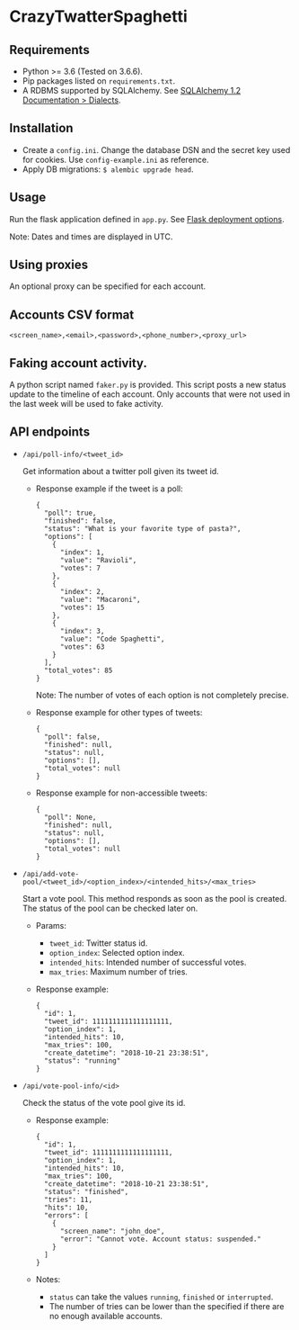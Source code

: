 # CrazyTwatterSpaghetti


## Requirements

- Python >= 3.6 (Tested on 3.6.6).
- Pip packages listed on `requirements.txt`.
- A RDBMS supported by SQLAlchemy. See [SQLAlchemy 1.2 Documentation > Dialects](https://docs.sqlalchemy.org/en/latest/dialects/index.html).


## Installation

- Create a `config.ini`. Change the database DSN and the secret key used for cookies. Use `config-example.ini` as reference.
- Apply DB migrations: `$ alembic upgrade head`.


## Usage

Run the flask application defined in `app.py`. See [Flask deployment options](http://flask.pocoo.org/docs/1.0/deploying/).

Note: Dates and times are displayed in UTC.


## Using proxies

An optional proxy can be specified for each account.


## Accounts CSV format

`<screen_name>,<email>,<password>,<phone_number>,<proxy_url>`


## Faking account activity.

A python script named `faker.py` is provided. This script posts a new status update to the timeline of each account.
Only accounts that were not used in the last week will be used to fake activity.


## API endpoints

- `/api/poll-info/<tweet_id>`

  Get information about a twitter poll given its tweet id.

  - Response example if the tweet is a poll:

    ```
    {
      "poll": true,
      "finished": false,
      "status": "What is your favorite type of pasta?",
      "options": [
        {
          "index": 1,
          "value": "Ravioli",
          "votes": 7
        },
        {
          "index": 2,
          "value": "Macaroni",
          "votes": 15
        },
        {
          "index": 3,
          "value": "Code Spaghetti",
          "votes": 63
        }
      ],
      "total_votes": 85
    }
    ```

    Note: The number of votes of each option is not completely precise.

  - Response example for other types of tweets:

    ```
    {
      "poll": false,
      "finished": null,
      "status": null,
      "options": [],
      "total_votes": null
    }
    ```

  - Response example for non-accessible tweets:

    ```
    {
      "poll": None,
      "finished": null,
      "status": null,
      "options": [],
      "total_votes": null
    }
    ```

- `/api/add-vote-pool/<tweet_id>/<option_index>/<intended_hits>/<max_tries>`

  Start a vote pool. This method responds as soon as the pool is created.
  The status of the pool can be checked later on.

  - Params:

    - `tweet_id`: Twitter status id.
    - `option_index`: Selected option index.
    - `intended_hits`: Intended number of successful votes.
    - `max_tries`: Maximum number of tries.

  - Response example:

    ```
    {
      "id": 1,
      "tweet_id": 1111111111111111111,
      "option_index": 1,
      "intended_hits": 10,
      "max_tries": 100,
      "create_datetime": "2018-10-21 23:38:51",
      "status": "running"
    }
    ```

- `/api/vote-pool-info/<id>`

  Check the status of the vote pool give its id.

  - Response example:

    ```
    {
      "id": 1,
      "tweet_id": 1111111111111111111,
      "option_index": 1,
      "intended_hits": 10,
      "max_tries": 100,
      "create_datetime": "2018-10-21 23:38:51",
      "status": "finished",
      "tries": 11,
      "hits": 10,
      "errors": [
        {
          "screen_name": "john_doe",
          "error": "Cannot vote. Account status: suspended."
        }
      ]
    }
    ```

  - Notes:

    - `status` can take the values `running`, `finished` or `interrupted`.
    - The number of tries can be lower than the specified if there are no enough available accounts.
